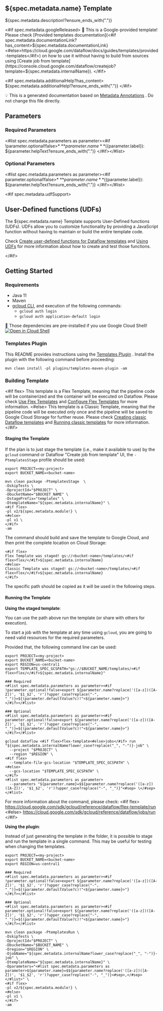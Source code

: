 ${spec.metadata.name} Template
---
${spec.metadata.description!?ensure_ends_with(".")}

<#if spec.metadata.googleReleased>
:memo: This is a Google-provided template! Please
check [Provided templates documentation](<#if spec.metadata.documentationLink?has_content>${spec.metadata.documentationLink}<#else>https://cloud.google.com/dataflow/docs/guides/templates/provided-templates</#if>)
on how to use it without having to build from sources using [Create job from template](https://console.cloud.google.com/dataflow/createjob?template=${spec.metadata.internalName}).
</#if>

<#if spec.metadata.additionalHelp?has_content>
${spec.metadata.additionalHelp!?ensure_ends_with(".")}
</#if>

:bulb: This is a generated documentation based
on [Metadata Annotations](https://github.com/GoogleCloudPlatform/DataflowTemplates#metadata-annotations)
. Do not change this file directly.

## Parameters

### Required Parameters

<#list spec.metadata.parameters as parameter><#if !parameter.optional!false>* **${parameter.name}** (${parameter.label}): ${parameter.helpText?ensure_ends_with(".")}
</#if></#list>

### Optional Parameters

<#list spec.metadata.parameters as parameter><#if parameter.optional!false>* **${parameter.name}** (${parameter.label}): ${parameter.helpText?ensure_ends_with(".")}
</#if></#list>


<#if spec.metadata.udfSupport>
## User-Defined functions (UDFs)

The ${spec.metadata.name} Template supports User-Defined functions (UDFs).
UDFs allow you to customize functionality by providing a JavaScript function
without having to maintain or build the entire template code.

Check [Create user-defined functions for Dataflow templates](https://cloud.google.com/dataflow/docs/guides/templates/create-template-udf)
and [Using UDFs](https://github.com/GoogleCloudPlatform/DataflowTemplates#using-udfs)
for more information about how to create and test those functions.

</#if>

## Getting Started

### Requirements

* Java 11
* Maven
* [gcloud CLI](https://cloud.google.com/sdk/gcloud), and execution of the
  following commands:
  * `gcloud auth login`
  * `gcloud auth application-default login`

:star2: Those dependencies are pre-installed if you use Google Cloud Shell!
[![Open in Cloud Shell](http://gstatic.com/cloudssh/images/open-btn.svg)](https://console.cloud.google.com/cloudshell/editor?cloudshell_git_repo=https%3A%2F%2Fgithub.com%2FGoogleCloudPlatform%2FDataflowTemplates.git&cloudshell_open_in_editor=${spec.metadata.sourceFilePath!README.md})

### Templates Plugin

This README provides instructions using
the [Templates Plugin](https://github.com/GoogleCloudPlatform/DataflowTemplates#templates-plugin)
. Install the plugin with the following command before proceeding:

```shell
mvn clean install -pl plugins/templates-maven-plugin -am
```

### Building Template

<#if flex>
This template is a Flex Template, meaning that the pipeline code will be
containerized and the container will be executed on Dataflow. Please
check [Use Flex Templates](https://cloud.google.com/dataflow/docs/guides/templates/using-flex-templates)
and [Configure Flex Templates](https://cloud.google.com/dataflow/docs/guides/templates/configuring-flex-templates)
for more information.
<#else>
This template is a Classic Template, meaning that the pipeline code will be
executed only once and the pipeline will be saved to Google Cloud Storage for
further reuse. Please check [Creating classic Dataflow templates](https://cloud.google.com/dataflow/docs/guides/templates/creating-templates)
and [Running classic templates](https://cloud.google.com/dataflow/docs/guides/templates/running-templates)
for more information.
</#if>

#### Staging the Template

If the plan is to just stage the template (i.e., make it available to use) by
the `gcloud` command or Dataflow "Create job from template" UI,
the `-PtemplatesStage` profile should be used:

```shell
export PROJECT=<my-project>
export BUCKET_NAME=<bucket-name>

mvn clean package -PtemplatesStage  \
-DskipTests \
-DprojectId="$PROJECT" \
-DbucketName="$BUCKET_NAME" \
-DstagePrefix="templates" \
-DtemplateName="${spec.metadata.internalName}" \
<#if flex>
-pl v2/${spec.metadata.module!} \
<#else>
-pl v1 \
</#if>
-am
```

The command should build and save the template to Google Cloud, and then print
the complete location on Cloud Storage:

```
<#if flex>
Flex Template was staged! gs://<bucket-name>/templates/<#if flex>flex/</#if>${spec.metadata.internalName}
<#else>
Classic Template was staged! gs://<bucket-name>/templates/<#if flex>flex/</#if>${spec.metadata.internalName}
</#if>
```

The specific path should be copied as it will be used in the following steps.

#### Running the Template

**Using the staged template**:

You can use the path above run the template (or share with others for execution).

To start a job with the template at any time using `gcloud`, you are going to
need valid resources for the required parameters.

Provided that, the following command line can be used:

```shell
export PROJECT=<my-project>
export BUCKET_NAME=<bucket-name>
export REGION=us-central1
export TEMPLATE_SPEC_GCSPATH="gs://$BUCKET_NAME/templates/<#if flex>flex/</#if>${spec.metadata.internalName}"

### Required
<#list spec.metadata.parameters as parameter><#if !parameter.optional!false>export ${parameter.name?replace('([a-z])([A-Z])', '$1_$2', 'r')?upper_case?replace("-", "_")}=${(parameter.defaultValue?c)!"<${parameter.name}>"}
</#if></#list>

### Optional
<#list spec.metadata.parameters as parameter><#if parameter.optional!false>export ${parameter.name?replace('([a-z])([A-Z])', '$1_$2', 'r')?upper_case?replace("-", "_")}=${(parameter.defaultValue?c)!"<${parameter.name}>"}
</#if></#list>

gcloud dataflow <#if flex>flex-template<#else>jobs</#if> run "${spec.metadata.internalName?lower_case?replace("_", "-")}-job" \
  --project "$PROJECT" \
  --region "$REGION" \
<#if flex>
  --template-file-gcs-location "$TEMPLATE_SPEC_GCSPATH" \
<#else>
  --gcs-location "$TEMPLATE_SPEC_GCSPATH" \
</#if>
<#list spec.metadata.parameters as parameter>
  --parameters "${parameter.name}=$${parameter.name?replace('([a-z])([A-Z])', '$1_$2', 'r')?upper_case?replace("-", "_")}"<#sep> \</#sep>
</#list>
```

For more information about the command, please check:
<#if flex>
https://cloud.google.com/sdk/gcloud/reference/dataflow/flex-template/run
<#else>
https://cloud.google.com/sdk/gcloud/reference/dataflow/jobs/run
</#if>


**Using the plugin**:

Instead of just generating the template in the folder, it is possible to stage
and run the template in a single command. This may be useful for testing when
changing the templates.

```shell
export PROJECT=<my-project>
export BUCKET_NAME=<bucket-name>
export REGION=us-central1

### Required
<#list spec.metadata.parameters as parameter><#if !parameter.optional!false>export ${parameter.name?replace('([a-z])([A-Z])', '$1_$2', 'r')?upper_case?replace("-", "_")}=${(parameter.defaultValue?c)!"<${parameter.name}>"}
</#if></#list>

### Optional
<#list spec.metadata.parameters as parameter><#if parameter.optional!false>export ${parameter.name?replace('([a-z])([A-Z])', '$1_$2', 'r')?upper_case?replace("-", "_")}=${(parameter.defaultValue?c)!"<${parameter.name}>"}
</#if></#list>

mvn clean package -PtemplatesRun \
-DskipTests \
-DprojectId="$PROJECT" \
-DbucketName="$BUCKET_NAME" \
-Dregion="$REGION" \
-DjobName="${spec.metadata.internalName?lower_case?replace("_", "-")}-job" \
-DtemplateName="${spec.metadata.internalName}" \
-Dparameters="<#list spec.metadata.parameters as parameter>${parameter.name}=$${parameter.name?replace('([a-z])([A-Z])', '$1_$2', 'r')?upper_case?replace("-", "_")}<#sep>,</#sep></#list>" \
<#if flex>
-pl v2/${spec.metadata.module!} \
<#else>
-pl v1 \
</#if>
-am
```
